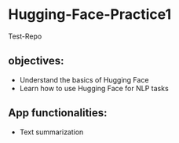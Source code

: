 # Hugging-Face-Practice1
Test-Repo

## objectives:
- Understand the basics of Hugging Face
- Learn how to use Hugging Face for NLP tasks

## App functionalities:
- Text summarization
